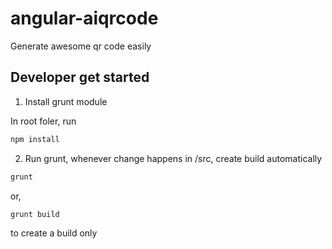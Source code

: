 # angular-aiqrcode
Generate awesome qr code easily

## Developer get started

1. Install grunt module

In root foler, run

```bash
npm install
```

2. Run grunt, whenever change happens in /src, create build automatically

```bash
grunt
```

or,

```bash
grunt build
```

to create a build only
